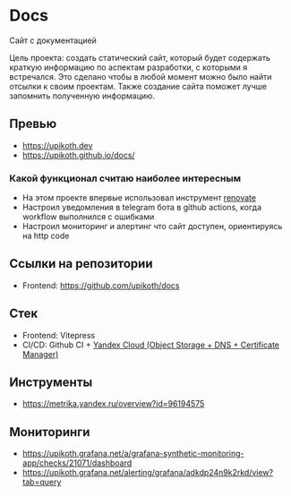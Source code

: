 # Docs

Сайт с документацией

Цель проекта: создать статический сайт, который будет содержать краткую информацию по аспектам разработки, с которыми я встречался. Это сделано чтобы в любой момент можно было найти отсылки к своим проектам. Также создание сайта поможет лучше запомнить полученную информацию.

## Превью

- https://upikoth.dev
- https://upikoth.github.io/docs/

### Какой функционал считаю наиболее интересным

- На этом проекте впервые использовал инструмент [renovate](/tools/renovate.md)
- Настроил уведомления в telegram бота в github actions, когда workflow выполнился с ошибками
- Настроил мониторинг и алертинг что сайт доступен, ориентируясь на http code

## Ссылки на репозитории

- Frontend: https://github.com/upikoth/docs

## Стек

+ Frontend: Vitepress
+ CI/CD: Github CI + [Yandex Cloud (Object Storage + DNS + Certificate Manager)](/tools/yandex-cloud/static-site.md)

## Инструменты

- https://metrika.yandex.ru/overview?id=96194575

## Мониторинги

- https://upikoth.grafana.net/a/grafana-synthetic-monitoring-app/checks/21071/dashboard
- https://upikoth.grafana.net/alerting/grafana/adkdp24n9k2rkd/view?tab=query

